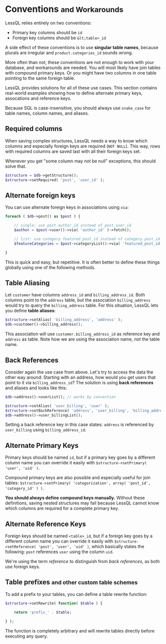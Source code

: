 # Conventions <small>and Workarounds</small>

LessQL relies entirely on two conventions:

- Primary key columns should be `id`
- Foreign key columns should be `&lt;table>_id`

A side effect of these conventions is to use __singular table names__,
because plurals are irregular and `product.categories_id` sounds wrong.

More often than not, these conventions are not enough to work with your database,
and workarounds are needed. You will most likely have join
tables with compound primary keys. Or you might have
two columns in one table pointing to the same foreign table.

LessQL provides solutions for all of these use cases.
This section contains real-world examples showing how to define
alternate primary keys, assocations and reference keys.

Because SQL is case-insensitive, you should always use
`snake_case` for table names, column names, and aliases.


## Required columns

When saving complex structures, LessQL needs a way to know which
columns and especially foreign keys are required (`NOT NULL`).
This way, rows with required columns are saved last with all their foreign
keys set.

Whenever you get "some column may not be null" exceptions,
this should solve that.

```php
$structure = $db->getStructure();
$structure->setRequired( 'post', 'user_id' );
```


## Alternate foreign keys

You can use alternate foreign keys in associations using `via`:

```php
foreach ( $db->post() as $post ) {

	// single: use post.author_id instead of post.user_id
	$author = $post->user()->via( 'author_id' )->fetch();

	// list: use category.featured_post_id instead of category.post_id
	$featureCategories = $post->categoryList()->via( 'featured_post_id' );

}
```

This is quick and easy, but repetitive. It is often better to
define these things globally using one of the following methods.


## Table Aliasing

Let `customer` have columns `address_id` and `billing_address_id`.
Both columns point to the `address` table, but the
association `billing_address` would try to query
the `billing_address` table. For this
situation, LessQL lets you define __table aliases__:

```php
$structure->setAlias( 'billing_address', 'address' );
$db->customer()->billing_address();
```

This association will use `customer.billing_address_id`
as reference key and `address` as table.
Note how we are using the association name, *not* the table name.


## Back References

Consider again the use case from above. Let's try to access the
data the other way around: Starting with an address,
how would you get users that point to it via `billing_address_id`?
The solution is using __back references__ and aliases and looks like this:

```php
$db->address()->userList(); // works by convention

$structure->setAlias( 'user_billing', 'user' );
$structure->setBackReference( 'address', 'user_billing', 'billing_address_id' );
$db->address()->user_billingList();
```

Setting a back reference key in this case states:
`address` is referenced by `user_billing` using
`billing_address_id`.


## Alternate Primary Keys

Primary keys should be named `id`, but if a primary key goes by a
different column name you can override it easily with
`$structure->setPrimary( 'user', 'uid' )`.

Compound primary keys are also possible and
especially useful for join tables:
`$structure->setPrimary( 'categorization', array( 'post_id', 'category_id' ) )`.

__You should always define compound keys manually.__ Without these definitions,
saving nested structures may fail because LessQL cannot know which
columns are required for a complete primary key.


## Alternate Reference Keys

Foreign keys should be named `<table>_id`, but if a foreign key goes by a
different column name you can override it easily with
`$structure->setReference( 'post', 'user', 'uid' )`,
which basically states the following: `post` references `user`
using the column `uid`.

We're using the term *reference* to distinguish from *back references*,
as both use foreign keys.


## Table prefixes <small>and other custom table schemes</small>

To add a prefix to your tables, you can define a table rewrite function:

```php
$structure->setRewrite( function( $table ) {

	return 'prefix_' . $table;

} );
```

The function is completely arbitrary and will rewrite
tables directly before executing any query.
